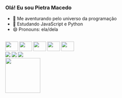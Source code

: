 ### Olá! Eu sou Pietra Macedo

- 🔭 Me aventurando pelo universo da programação
- 🌱 Estudando JavaScript e Python
- 😄 Pronouns: ela/dela

##

<head>
   <link rel="stylesheet" href="https://cdn.jsdelivr.net/gh/devicons/devicon@v2.15.1/devicon.min.css">
</head>

<body>
   <div> 
       <div style="display: inline-block">
       <img height="30px" width="40px" src="https://cdn.jsdelivr.net/gh/devicons/devicon/icons/javascript/javascript-original.svg" />    
       <img  height="30px" width="40px" src="https://cdn.jsdelivr.net/gh/devicons/devicon/icons/html5/html5-original.svg"/>
       <img  height="30px" width="40px" src="https://cdn.jsdelivr.net/gh/devicons/devicon/icons/css3/css3-original.svg"/>
       <img  height="30px" width="40px" src="https://cdn.jsdelivr.net/gh/devicons/devicon/icons/python/python-original.svg"/>
       <img  height="30px" width="40px" src="https://cdn.jsdelivr.net/gh/devicons/devicon/icons/c/c-original.svg"/>
   </div>
      <br>
      <div style="display: inline-block">
     <a href= "https://www.instagram.com/pietramacedof/" target="_blank"> <img src="https://img.shields.io/badge/Instagram-E4405F?style=for-the-badge&logo=instagram&logoColor=white"/></a>
     <a href= "https://www.linkedin.com/in/pietra-macedo-32105a22b/" target="_blank"> <img src="https://img.shields.io/badge/LinkedIn-0077B5?style=for-the-badge&logo=linkedin&logoColor=white"/></a>
     <a href= "mailto:pietrag89@gmail.com target="_blank""> <img src="https://img.shields.io/badge/Gmail-D14836?style=for-the-badge&logo=gmail&logoColor=white"/></a>
   </div>
      <br>
       <img width="110px" height = "110px" src="https://live.staticflickr.com/65535/53074365375_b460f4b019_n.jpg"/>
   </div>
</body>
